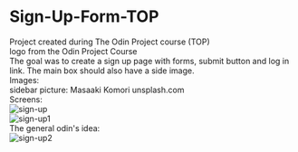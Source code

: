 # Sign-Up-Form-TOP  
Project created during The Odin Project course (TOP)  
logo from the Odin Project Course  
The goal was to create a sign up page with forms, submit button and log in link. The main box should also have a side image.  
Images:  
sidebar picture: Masaaki Komori unsplash.com  
Screens:  
![sign-up](https://github.com/AnnaNowak96/Sign-Up-Form-TOP/assets/151517110/b4164a8c-8a4e-43b4-a21c-4b6c8a1722e9)  
![sign-up1](https://github.com/AnnaNowak96/Sign-Up-Form-TOP/assets/151517110/d37d57d4-5e6d-4a6e-87bf-11a530d5111c)  
The general odin's idea:  
![sign-up2](https://github.com/AnnaNowak96/Sign-Up-Form-TOP/assets/151517110/2599cdce-6f2c-452e-aa01-793d872d17ea)
